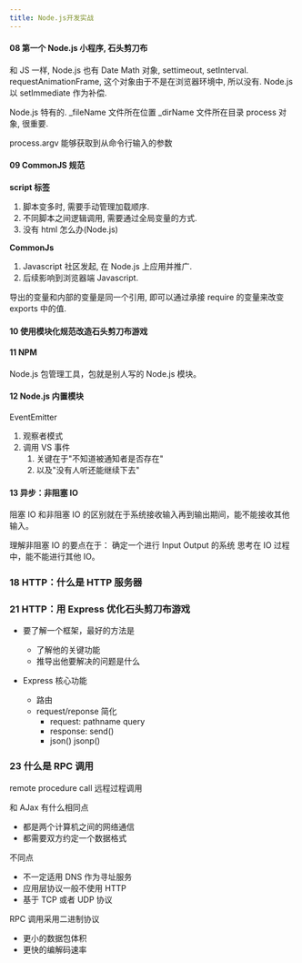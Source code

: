 ```yaml
---
title: Node.js开发实战
---
```

#### 08 第一个 Node.js 小程序, 石头剪刀布

和 JS 一样, Node.js 也有 Date Math 对象, settimeout, setInterval.
requestAnimationFrame, 这个对象由于不是在浏览器环境中, 所以没有.
Node.js 以 setImmediate 作为补偿.

Node.js 特有的. \_fileName 文件所在位置 \_dirName 文件所在目录
process 对象, 很重要.

process.argv 能够获取到从命令行输入的参数

#### 09 CommonJS 规范

**script 标签**

1. 脚本变多时, 需要手动管理加载顺序.
2. 不同脚本之间逻辑调用, 需要通过全局变量的方式.
3. 没有 html 怎么办(Node.js)

**CommonJs**

1. Javascript 社区发起, 在 Node.js 上应用并推广.
2. 后续影响到浏览器端 Javascript.

导出的变量和内部的变量是同一个引用, 即可以通过承接 require 的变量来改变 exports 中的值.

#### 10 使用模块化规范改造石头剪刀布游戏

#### 11 NPM

Node.js 包管理工具，包就是别人写的 Node.js 模块。

#### 12 Node.js 内置模块

EventEmitter

1. 观察者模式
2. 调用 VS 事件
   1. 关键在于"不知道被通知者是否存在"
   2. 以及"没有人听还能继续下去"

#### 13 异步：非阻塞 IO

阻塞 IO 和非阻塞 IO 的区别就在于系统接收输入再到输出期间，能不能接收其他输入。

理解非阻塞 IO 的要点在于：
确定一个进行 Input Output 的系统
思考在 IO 过程中，能不能进行其他 IO。

### 18 HTTP：什么是 HTTP 服务器

### 21 HTTP：用 Express 优化石头剪刀布游戏

- 要了解一个框架，最好的方法是

  - 了解他的关键功能
  - 推导出他要解决的问题是什么

- Express 核心功能
  - 路由
  - request/reponse 简化
    - request: pathname query
    - response: send()
    - json() jsonp()

### 23 什么是 RPC 调用

remote procedure call 远程过程调用

和 AJax 有什么相同点

- 都是两个计算机之间的网络通信
- 都需要双方约定一个数据格式

不同点

- 不一定适用 DNS 作为寻址服务
- 应用层协议一般不使用 HTTP
- 基于 TCP 或者 UDP 协议

RPC 调用采用二进制协议

- 更小的数据包体积
- 更快的编解码速率

